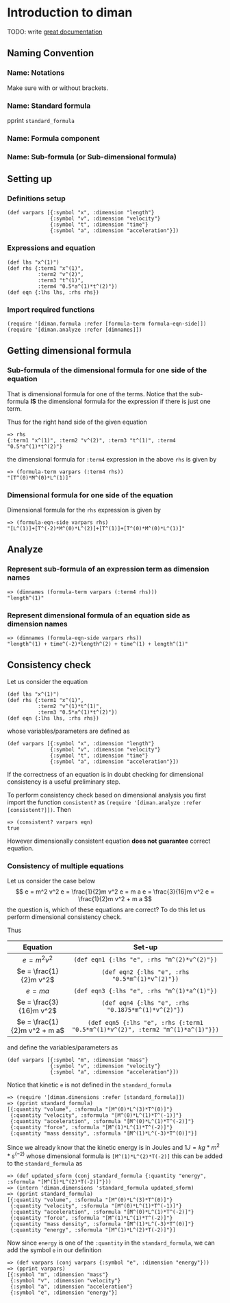 # Introduction to diman

TODO: write [great documentation](http://jacobian.org/writing/what-to-write/)

## Naming Convention
### Name: Notations
Make sure with or without brackets.
### Name: Standard formula
pprint `standard_formula`
### Name: Formula component
### Name: Sub-formula (or Sub-dimensional formula)

## Setting up
### Definitions setup
```
(def varpars [{:symbol "x", :dimension "length"}
              {:symbol "v", :dimension "velocity"}
              {:symbol "t", :dimension "time"}
              {:symbol "a", :dimension "acceleration"}])
```
### Expressions and equation
```
(def lhs "x^(1)")
(def rhs {:term1 "x^(1)",
          :term2 "v^(2)",
          :term3 "t^(1)",
          :term4 "0.5*a^(1)*t^(2)"})
(def eqn {:lhs lhs, :rhs rhs})
```
### Import required functions
```
(require '[diman.formula :refer [formula-term formula-eqn-side]])
(require '[diman.analyze :refer [dimnames]])
```
## Getting dimensional formula
### Sub-formula of the dimensional formula for one side of the equation
That is dimensional formula for one of the terms. Notice that the sub-formula **IS** the dimensional formula for the expression if there is just one term.

Thus for the right hand side of the given  equation
```
=> rhs
{:term1 "x^(1)", :term2 "v^(2)", :term3 "t^(1)", :term4 "0.5*a^(1)*t^(2)"}
```
the dimensional formula for `:term4` expression in the above `rhs` is given by
```
=> (formula-term varpars (:term4 rhs))
"[T^(0)*M^(0)*L^(1)]"
```
### Dimensional formula for one side of the equation
Dimensional formula for the `rhs` expression is given by
```
=> (formula-eqn-side varpars rhs)
"[L^(1)]+[T^(-2)*M^(0)*L^(2)]+[T^(1)]+[T^(0)*M^(0)*L^(1)]"
```
## Analyze
### Represent sub-formula of an expression term as dimension names
```
=> (dimnames (formula-term varpars (:term4 rhs)))
"length^(1)"
```
### Represent dimensional formula of an equation side as dimension names
```
=> (dimnames (formula-eqn-side varpars rhs))
"length^(1) + time^(-2)*length^(2) + time^(1) + length^(1)"
```
## Consistency check
Let us consider the equation
```
(def lhs "x^(1)")
(def rhs {:term1 "x^(1)",
          :term2 "v^(1)*t^(1)",
          :term3 "0.5*a^(1)*t^(2)"})
(def eqn {:lhs lhs, :rhs rhs})
```
whose variables/parameters are defined as
```
(def varpars [{:symbol "x", :dimension "length"}
              {:symbol "v", :dimension "velocity"}
              {:symbol "t", :dimension "time"}
              {:symbol "a", :dimension "acceleration"}])
```
If the correctness of an equation is in doubt checking for dimensional consistency is a useful preliminary step.

To perform consistency check based on dimensional analysis you first import the function `consistent?` as `(require '[diman.analyze :refer [consistent?]])`.
Then
```
=> (consistent? varpars eqn)
true
```

However dimensionally consistent equation **does not guarantee** correct equation.
### Consistency of multiple equations
Let us consider the case below
$$
e = m^2 v^2
e = \frac{1}{2}m v^2
e = m a
e = \frac{3}{16}m v^2
e = \frac{1}{2}m v^2 + m a
$$
the question is, which of these equations are correct? To do this let us perform dimensional consistency check.

Thus

| Equation                     | Set-up                                           |
|:----------------------------:|:------------------------------------------------:|
| $e = m^2 v^2$                |`(def eqn1 {:lhs "e", :rhs "m^(2)*v^(2)"})`       |
| $e = \frac{1}{2}m v^2$       |`(def eqn2 {:lhs "e", :rhs "0.5*m^(1)*v^(2)"})`    |
| $e = m a$                    |`(def eqn3 {:lhs "e", :rhs "m^(1)*a^(1)"})`        |
| $e = \frac{3}{16}m v^2$      |`(def eqn4 {:lhs "e", :rhs "0.1875*m^(1)*v^(2)"})`|
| $e = \frac{1}{2}m v^2 + m a$ |`(def eqn5 {:lhs "e", :rhs {:term1 "0.5*m^(1)*v^(2)", :term2 "m^(1)*a^(1)"}})`|

and define the variables/parameters as
```
(def varpars [{:symbol "m", :dimension "mass"}
              {:symbol "v", :dimension "velocity"}
              {:symbol "a", :dimension "acceleration"}])

```
Notice that kinetic `e` is not defined in the `standard_formula`
```
=> (require '[diman.dimensions :refer [standard_formula]])
=> (pprint standard_formula)
[{:quantity "volume", :sformula "[M^(0)*L^(3)*T^(0)]"}
 {:quantity "velocity", :sformula "[M^(0)*L^(1)*T^(-1)]"}
 {:quantity "acceleration", :sformula "[M^(0)*L^(1)*T^(-2)]"}
 {:quantity "force", :sformula "[M^(1)*L^(1)*T^(-2)]"}
 {:quantity "mass density", :sformula "[M^(1)*L^(-3)*T^(0)]"}]
```
Since we already know that the kinetic energy is in Joules and $1J = kg*m^2*s^(-2)$ whose dimensional formula is `[M^(1)*L^(2)*T(-2)]` this can be added to the `standard_formula` as
```
=> (def updated_sform (conj standard_formula {:quantity "energy", :sformula "[M^(1)*L^(2)*T(-2)]"}))
=> (intern 'diman.dimensions 'standard_formula updated_sform)
=> (pprint standard_formula)
[{:quantity "volume", :sformula "[M^(0)*L^(3)*T^(0)]"}
 {:quantity "velocity", :sformula "[M^(0)*L^(1)*T^(-1)]"}
 {:quantity "acceleration", :sformula "[M^(0)*L^(1)*T^(-2)]"}
 {:quantity "force", :sformula "[M^(1)*L^(1)*T^(-2)]"}
 {:quantity "mass density", :sformula "[M^(1)*L^(-3)*T^(0)]"}
 {:quantity "energy", :sformula "[M^(1)*L^(2)*T(-2)]"}]
```
Now since `energy` is one of the `:quantity` in the `standard_formula`, we can add the symbol `e` in our definition
```
=> (def varpars (conj varpars {:symbol "e", :dimension "energy"}))
=> (pprint varpars)
[{:symbol "m", :dimension "mass"}
 {:symbol "v", :dimension "velocity"}
 {:symbol "a", :dimension "acceleration"}
 {:symbol "e", :dimension "energy"}]
```
